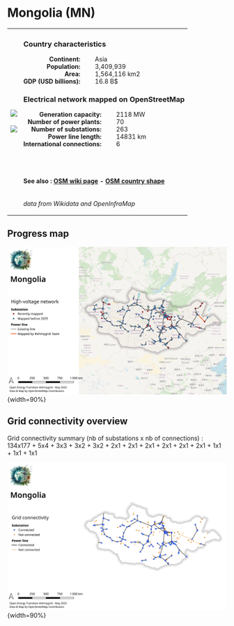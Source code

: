 # Mongolia (MN)

<table width="90%">
<tr>
<td>
<img src="https://upload.wikimedia.org/wikipedia/commons/4/4c/Flag_of_Mongolia.svg" width="250">
<br><br>
<img src="https://upload.wikimedia.org/wikipedia/commons/f/f3/Mongolia_%28orthographic_projection%29.svg" width="250"></td>
<td>
<h3>Country characteristics</h3>
<div style="display: inline-block;text-align:right;margin-right:30px;font-weight: bold;">
Continent:<br>Population:<br>Area:<br>GDP (USD billions):
</div>
<div style="display: inline-block;">
Asia<br>3,409,939<br>1,564,116 km2<br>16.8 B$
</div>
<h3>Electrical network mapped on OpenStreetMap</h3>
<div style="display: inline-block;text-align:right;margin-right:30px;font-weight: bold;">Generation capacity:<br>
Number of power plants:<br>
Number of substations:<br>
Power line length:<br>
International connections:<br>
</div>
<div style="display: inline-block;">2118 MW<br>
70<br>
263<br>
14831 km<br>
6<br>
</div>

<br><br><h4>See also :
<a href="https://wiki.openstreetmap.org/wiki/Power_networks/Mongolia" target="_blank">OSM wiki page</a> -
<a href="https://openstreetmap.org/relation/161033" target="_blank">OSM country shape</a>
</h4>

<br><i>data from Wikidata and OpenInfraMap</i>
</td>
</tr>
</table>


## Progress map

![Map](../images/maps_countries/MN/high-voltage-network.png){width=90%}



## Grid connectivity overview

Grid connectivity summary (nb of substations x nb of connections) :<br>134x177 + 5x4 + 3x3 + 3x2 + 3x2 + 2x1 + 2x1 + 2x1 + 2x1 + 2x1 + 2x1 + 1x1 + 1x1 + 1x1

![Map](../images/maps_countries/MN/grid-connectivity.png){width=90%}

